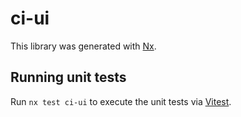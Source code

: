 # ci-ui

This library was generated with [Nx](https://nx.dev).

## Running unit tests

Run `nx test ci-ui` to execute the unit tests via [Vitest](https://vitest.dev/).
